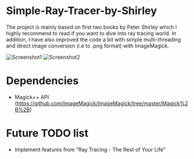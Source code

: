 # Simple-Ray-Tracer-by-Shirley

The project is mainly based on first two books by Peter Shirley which I highly recommend to read if you want to dive into ray tracing world. In addition, I have also improved the code a bit with simple multi-threading and direct image conversion (i.e to .png format) with ImageMagick.

![Screenshot1](Final_OneWeekend.png)
![Screenshot2](Final_NextWeek.png)

# Dependencies
- Magick++ API (https://github.com/ImageMagick/ImageMagick/tree/master/Magick%2B%2B)

# Future TODO list
- Implement features from "Ray Tracing - The Rest of Your Life"

